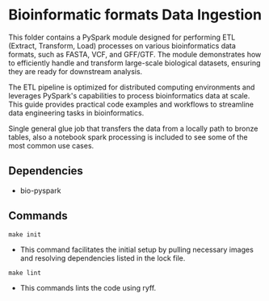 # Bioinformatic formats Data Ingestion

This folder contains a PySpark module designed for performing ETL (Extract, Transform, Load) processes on various bioinformatics data formats, such as FASTA, VCF, and GFF/GTF. The module demonstrates how to efficiently handle and transform large-scale biological datasets, ensuring they are ready for downstream analysis.

The ETL pipeline is optimized for distributed computing environments and leverages PySpark's capabilities to process bioinformatics data at scale. This guide provides practical code examples and workflows to streamline data engineering tasks in bioinformatics.

Single general glue job that transfers the data from a locally path to bronze tables, also a notebook spark processing is included to see some of the most common use cases.

## Dependencies
 - bio-pyspark

## Commands

`make init`

- This command facilitates the initial setup by pulling necessary images and resolving dependencies listed in the lock file.


`make lint`

- This commands lints the code using ryff.
